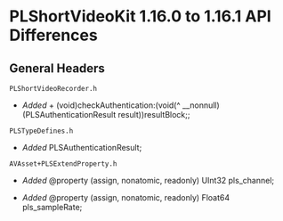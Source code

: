 # PLShortVideoKit 1.16.0 to 1.16.1 API Differences

## General Headers

```
PLShortVideoRecorder.h
```

- *Added* + (void)checkAuthentication:(void(^ __nonnull)(PLSAuthenticationResult result))resultBlock;;

```
PLSTypeDefines.h
```

- *Added* PLSAuthenticationResult;


```
AVAsset+PLSExtendProperty.h
```

- *Added* @property (assign, nonatomic, readonly) UInt32 pls_channel;

- *Added* @property (assign, nonatomic, readonly) Float64 pls_sampleRate;
